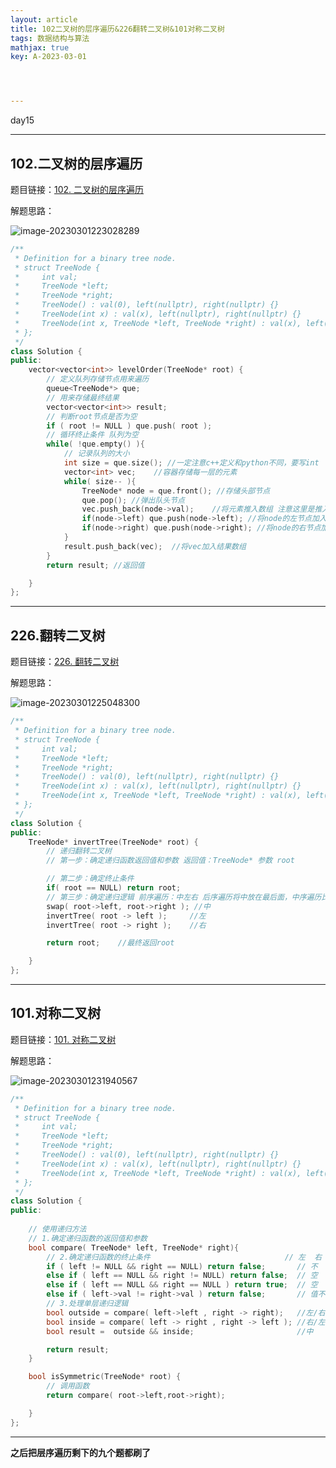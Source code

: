 ```yaml
---
layout: article
title: 102二叉树的层序遍历&226翻转二叉树&101对称二叉树
tags: 数据结构与算法
mathjax: true
key: A-2023-03-01




---
```


day15

<!--more-->

***

## 102.二叉树的层序遍历

题目链接：[102. 二叉树的层序遍历](https://leetcode.cn/problems/binary-tree-level-order-traversal/)

解题思路：

![image-20230301223028289](https://vicent-picture-for-typora.oss-cn-beijing.aliyuncs.com/img_for_typora/image-20230301223028289.png)

```c++
/**
 * Definition for a binary tree node.
 * struct TreeNode {
 *     int val;
 *     TreeNode *left;
 *     TreeNode *right;
 *     TreeNode() : val(0), left(nullptr), right(nullptr) {}
 *     TreeNode(int x) : val(x), left(nullptr), right(nullptr) {}
 *     TreeNode(int x, TreeNode *left, TreeNode *right) : val(x), left(left), right(right) {}
 * };
 */
class Solution {
public:
    vector<vector<int>> levelOrder(TreeNode* root) {
        // 定义队列存储节点用来遍历
        queue<TreeNode*> que;
        // 用来存储最终结果
        vector<vector<int>> result;
        // 判断root节点是否为空
        if ( root != NULL ) que.push( root );
        // 循环终止条件 队列为空
        while( !que.empty() ){
            // 记录队列的大小
            int size = que.size(); //一定注意c++定义和python不同，要写int
            vector<int> vec;    //容器存储每一层的元素
            while( size-- ){
                TreeNode* node = que.front(); //存储头部节点
                que.pop(); //弹出队头节点
                vec.push_back(node->val);    //将元素推入数组 注意这里是推入元素的值，而非node节点
                if(node->left) que.push(node->left); //将node的左节点加入队列
                if(node->right) que.push(node->right); //将node的右节点加入队列
            }
            result.push_back(vec);  //将vec加入结果数组
        }
        return result; //返回值

    }
};
```

***

## 226.翻转二叉树

题目链接：[226. 翻转二叉树](https://leetcode.cn/problems/invert-binary-tree/)

解题思路：

![image-20230301225048300](https://vicent-picture-for-typora.oss-cn-beijing.aliyuncs.com/img_for_typora/image-20230301225048300.png)

```c++
/**
 * Definition for a binary tree node.
 * struct TreeNode {
 *     int val;
 *     TreeNode *left;
 *     TreeNode *right;
 *     TreeNode() : val(0), left(nullptr), right(nullptr) {}
 *     TreeNode(int x) : val(x), left(nullptr), right(nullptr) {}
 *     TreeNode(int x, TreeNode *left, TreeNode *right) : val(x), left(left), right(right) {}
 * };
 */
class Solution {
public:
    TreeNode* invertTree(TreeNode* root) {
        // 递归翻转二叉树
        // 第一步：确定递归函数返回值和参数 返回值：TreeNode* 参数 root

        // 第二步：确定终止条件
        if( root == NULL) return root;
        // 第三步：确定递归逻辑 前序遍历：中左右 后序遍历将中放在最后面，中序遍历比较特殊
        swap( root->left, root->right ); //中
        invertTree( root -> left );     //左
        invertTree( root -> right );    //右

        return root;    //最终返回root

    }
};
```

***

## 101.对称二叉树

题目链接：[101. 对称二叉树](https://leetcode.cn/problems/symmetric-tree/)

解题思路：

![image-20230301231940567](https://vicent-picture-for-typora.oss-cn-beijing.aliyuncs.com/img_for_typora/image-20230301231940567.png)

```c++
/**
 * Definition for a binary tree node.
 * struct TreeNode {
 *     int val;
 *     TreeNode *left;
 *     TreeNode *right;
 *     TreeNode() : val(0), left(nullptr), right(nullptr) {}
 *     TreeNode(int x) : val(x), left(nullptr), right(nullptr) {}
 *     TreeNode(int x, TreeNode *left, TreeNode *right) : val(x), left(left), right(right) {}
 * };
 */
class Solution {
public:
 
    // 使用递归方法
    // 1.确定递归函数的返回值和参数
    bool compare( TreeNode* left, TreeNode* right){
        // 2.确定递归函数的终止条件                              // 左  右
        if ( left != NULL && right == NULL) return false;       // 不  空
        else if ( left == NULL && right != NULL) return false;  // 空  不
        else if ( left == NULL && right == NULL ) return true;  // 空  空   hhh，这里注意判断的顺序，把指针为空先判断再判断值得问题
        else if ( left->val != right->val ) return false;       // 值不等
        // 3.处理单层递归逻辑
        bool outside = compare( left->left , right -> right);   //左/右
        bool inside = compare( left -> right , right -> left ); //右/左
        bool result =  outside && inside;                       //中

        return result;
    }

    bool isSymmetric(TreeNode* root) {
        // 调用函数
        return compare( root->left,root->right);

    }
};
```

***

**之后把层序遍历剩下的九个题都刷了**
